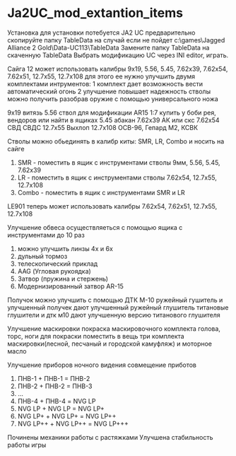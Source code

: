 # Ja2UC_mod_extantion_items

Установка
для установки потебуется JA2 UC
предварительно скопируйте папку TableData на случай если не пойдет
с:\games\Jagged Alliance 2 Gold\Data-UC113\TableData
Замените папку TableData на скаченную TableData
Выбрать модификацию UC через INI editor, играть.  

Сайга 12 может использовать калибры 9х19, 5.56, 5.45, 7.62х39, 7.62х54, 7.62х51, 12.7х55, 12.7х108
для этого ее нужно улучшить двумя комплектами интрументов: 
1 комплект дает возможность вести автоматический огонь 
2 улучшение повышает надежность 
стволы можно получить разобрав оружие с помощью универсального ножа

9х19 витязь
5.56 ствол для модификации AR15 1:7 купить у боби рея, вендоров или найти в ящиках
5.45 абакан
7.62х39 АК или скс
7.62х54 СВД СВДС 
12.7х55 Выхлоп
12.7х108 ОСВ-96, Гепард М2, КСВК

Стволы можно обьединять в калибр киты: SMR, LR, Combo и носить на сайге
1. SMR - поместить в ящик с инструментами стволы 9мм, 5.56, 5.45, 7.62х39
2. LR - поместить в ящик с инструментами стволы 7.62х54, 12.7х55, 12.7х108
3. Combo - поместить в ящик с инструментами SMR и LR

LE901 теперь может использовать калибры 7.62х54, 7.62х51, 12.7х55, 12.7х108

Улучшение обвеса осуществляеться с помощью ящика с инструментами до 10 раз
1. можно улучшить линзы 4х и 6х 
2. дульный тормоз
3. телескопический приклад
4. AAG (Угловая рукоядка)
5. Затвор (пружина и стержень)
6. Mодернизированный затвор AR-15

Получок можно улучшить с помощью ДТК М-10
ружейный гушитель и улучшенный получек дают улучшенный ружейный глушитель
титановые глушители и дтк м10 дают улучшенную версию титанового глушителя

Улучшение маскировки
покраска маскировочного комплекта голова, торс, ноги 
для покраски поместить в вещь три комплекта маскировки(лесной, песчаный и городской камуфляж) и моторное масло

Улучшение приборов ночного видения
совмещение приботов
1. ПНВ-1 + ПНВ-1 = ПНВ-2 
2. ПНВ-2 + ПНВ-2 = ПНВ-3
3. ...
4. ПНВ-4 + ПНВ-4 = NVG LP
5. NVG LP + NVG LP = NVG LP+
6. NVG LP+ + NVG LP+ = NVG LP++
7. NVG LP++ + NVG LP++ = NVG LP+++

Починены механики работы с растяжками
Улучшена стабильность работы игры